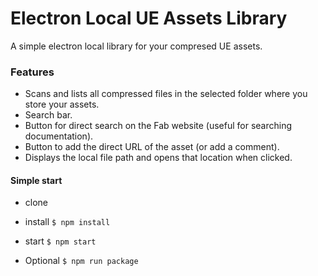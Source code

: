 

# Electron Local UE Assets Library
A simple electron local library for your compresed UE assets.

### Features

- Scans and lists all compressed files in the selected folder where you store your assets.
- Search bar.
- Button for direct search on the Fab website (useful for searching documentation).
- Button to add the direct URL of the asset (or add a comment).
- Displays the local file path and opens that location when clicked.


#### Simple start
- clone
- install
`$ npm install`
- start
`$ npm start`

- Optional
`$ npm run package`
